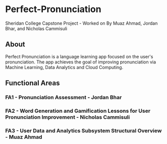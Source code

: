 # Perfect-Pronunciation
Sheridan College Capstone Project - Worked on By Muaz Ahmad, Jordan Bhar, and Nicholas Cammisuli

## About
Perfect Pronunciation is a language learning app focused on the user's pronunciation. The app achieves the goal of improving pronunciation via Machine Learning, Data Analytics and Cloud Computing.

## Functional Areas
### FA1 - Pronunciation Assessment - Jordan Bhar

### FA2 - Word Generation and Gamification Lessons for User Pronunciation Improvement - Nicholas Cammisuli

### FA3 - User Data and Analytics Subsystem Structural Overview - Muaz Ahmad
